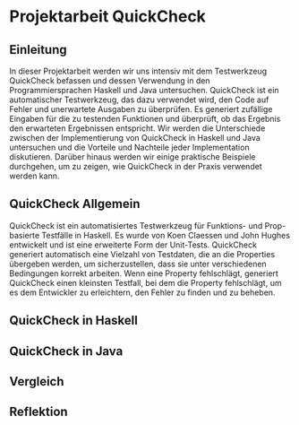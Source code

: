 # Projektarbeit QuickCheck
## Einleitung
In dieser Projektarbeit werden wir uns intensiv mit dem Testwerkzeug QuickCheck befassen und dessen Verwendung in den Programmiersprachen Haskell und Java untersuchen.
QuickCheck ist ein automatischer Testwerkzeug, das dazu verwendet wird, den Code auf Fehler und unerwartete Ausgaben zu überprüfen.
Es generiert zufällige Eingaben für die zu testenden Funktionen und überprüft, ob das Ergebnis den erwarteten Ergebnissen entspricht.
Wir werden die Unterschiede zwischen der Implementierung von QuickCheck in Haskell und Java untersuchen und die Vorteile und Nachteile jeder Implementation diskutieren.
Darüber hinaus werden wir einige praktische Beispiele durchgehen, um zu zeigen, wie QuickCheck in der Praxis verwendet werden kann.
## QuickCheck Allgemein
QuickCheck ist ein automatisiertes Testwerkzeug für Funktions- und Prop-basierte Testfälle in Haskell. Es wurde von Koen Claessen und John Hughes entwickelt und ist eine erweiterte Form der Unit-Tests.
QuickCheck generiert automatisch eine Vielzahl von Testdaten, die an die Properties übergeben werden, um sicherzustellen, dass sie unter verschiedenen Bedingungen korrekt arbeiten. Wenn eine Property fehlschlägt, generiert QuickCheck einen kleinsten Testfall, bei dem die Property fehlschlägt, um es dem Entwickler zu erleichtern, den Fehler zu finden und zu beheben.
## QuickCheck in Haskell
## QuickCheck in Java
## Vergleich
## Reflektion